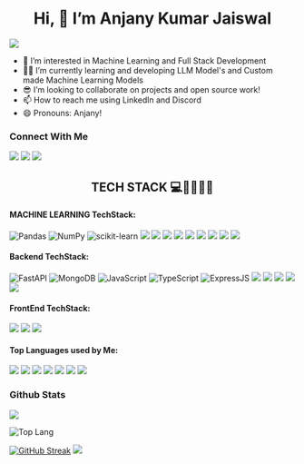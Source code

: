 <h1 align='center'>Hi, 👋 I’m Anjany Kumar Jaiswal</h1>

![](https://komarev.com/ghpvc/?username=AnjanyKumarJaiswal)


- 🔭 I’m interested in Machine Learning and Full Stack Development
- 🧑‍🏭 I’m currently learning and developing LLM Model's and Custom made Machine Learning Models
- 😎 I’m looking to collaborate on projects and open source work!
- 📫 How to reach me using Linkedln and Discord
- 😄 Pronouns: Anjany!
  
<h3 align='left'>Connect With Me</h3>
<a href="https://www.linkedin.com/in/anjany-kumar-jaiswal-938277262/"><img src="https://img.shields.io/badge/-LinkedIn-0072b1?&style=for-the-badge&logo=linkedin&logoColor=white"></a> 
<a href="anjany.jaiswal2005@gmail.com"><img src="https://img.shields.io/badge/Gmail-D14836?style=for-the-badge&logo=gmail&logoColor=white"></img></a>
<a href=""><img src="https://img.shields.io/badge/Discord-5865F2?style=for-the-badge&logo=discord&logoColor=white" ></img></a>


<h2 align='center'>TECH STACK 💻👨‍💻🧙‍♂️</h2>


<h4 align='left'>MACHINE LEARNING TechStack:</h4>

![Pandas](https://img.shields.io/badge/pandas-%23150458.svg?style=for-the-badge&logo=pandas&logoColor=white) 
 ![NumPy](https://img.shields.io/badge/numpy-%23013243.svg?style=for-the-badge&logo=numpy&logoColor=white)
![scikit-learn](https://img.shields.io/badge/scikit--learn-%23F7931E.svg?style=for-the-badge&logo=scikit-learn&logoColor=white)
<img src="https://img.shields.io/badge/TensorFlow-FF6F00?style=for-the-badge&logo=tensorflow&logoColor=white"></img>
<img src="https://img.shields.io/badge/PyTorch-EE4C2C?style=for-the-badge&logo=pytorch&logoColor=white"></img>
<img src="https://img.shields.io/badge/dialogflow-FF9800?style=for-the-badge&logo=dialogflow&logoColor=white"></img>
<img src="https://img.shields.io/badge/Gemini-8E75B2?style=for-the-badge&logo=googlebard&logoColor=fff"></img>
<img src="https://img.shields.io/badge/ChatGPT-74aa9c?style=for-the-badge&logo=openai&logoColor=white"></img>
<img src="https://img.shields.io/badge/Kaggle-20BEFF?style=for-the-badge&logo=Kaggle&logoColor=white"></img>
<img src="https://img.shields.io/badge/Jupyter-F37626.svg?&style=for-the-badge&logo=Jupyter&logoColor=white"></img>
<img src="https://img.shields.io/badge/Colab-F9AB00?style=for-the-badge&logo=googlecolab&color=525252"></img>
<img src="https://img.shields.io/badge/Python-FFD43B?style=for-the-badge&logo=python&logoColor=blue"></img>

<h4 align='left'>Backend TechStack: </h4>

 ![FastAPI](https://img.shields.io/badge/FastAPI-005571?style=for-the-badge&logo=fastapi) ![MongoDB](https://img.shields.io/badge/MongoDB-%234ea94b.svg?style=for-the-badge&logo=mongodb&logoColor=white)
 ![JavaScript](https://img.shields.io/badge/javascript-%23323330.svg?style=for-the-badge&logo=javascript&logoColor=%23F7DF1E) ![TypeScript](https://img.shields.io/badge/typescript-%23007ACC.svg?style=for-the-badge&logo=typescript&logoColor=white) ![ExpressJS](https://img.shields.io/badge/Express%20js-000000?style=for-the-badge&logo=express&logoColor=white) 
 <img src="https://img.shields.io/badge/firebase-ffca28?style=for-the-badge&logo=firebase&logoColor=black"></img>
 <img src="	https://img.shields.io/badge/Node%20js-339933?style=for-the-badge&logo=nodedotjs&logoColor=white"></img>
 <img src="https://img.shields.io/badge/pnpm-yellow?style=for-the-badge&logo=pnpm&logoColor=white"></img>
 <img src="https://img.shields.io/badge/Postman-FF6C37?style=for-the-badge&logo=Postman&logoColor=white"></img>
<img src="https://img.shields.io/badge/ts--node-3178C6?style=for-the-badge&logo=ts-node&logoColor=white"></img>


<h4 align='left'>FrontEnd TechStack: </h4>

![](https://img.shields.io/badge/AngularJS-E23237?style=for-the-badge&logo=angularjs&logoColor=white)
<img src="https://img.shields.io/badge/Django-092E20?style=for-the-badge&logo=django&logoColor=green"></img>
<img src="https://img.shields.io/badge/React-20232A?style=for-the-badge&logo=react&logoColor=61DAFB"></img>

<h4 align='left'>Top Languages used by Me:</h4>

![](https://img.shields.io/badge/C-00599C?style=for-the-badge&logo=c&logoColor=white)
<img src="https://img.shields.io/badge/C%2B%2B-00599C?style=for-the-badge&logo=c%2B%2B&logoColor=white"></img>
<img src="https://img.shields.io/badge/Python-FFD43B?style=for-the-badge&logo=python&logoColor=blue"></img>
<img src="https://img.shields.io/badge/javascript-%23323330.svg?style=for-the-badge&logo=javascript&logoColor=%23F7DF1E"></img>
<img src="https://img.shields.io/badge/typescript-%23007ACC.svg?style=for-the-badge&logo=typescript&logoColor=white"></img>
<img src="https://img.shields.io/badge/HTML5-E34F26?style=for-the-badge&logo=html5&logoColor=white"></img>
<img src="https://img.shields.io/badge/CSS3-1572B6?style=for-the-badge&logo=css3&logoColor=white"></img>



<h3 align='left' >Github Stats</h3>
<!-- <img src="https://github-readme-stats.vercel.app/api/top-langs/?username=AnjanyKumarJaiswal&layout=donut&theme=algolia&show_icons=true&langs_count=8&hide=jupyter%20notebook,C,Cython"></img> -->
<img src='https://github-readme-stats.vercel.app/api/top-langs/?username=AnjanyKumarJaiswal&layout=donut&theme=algolia&show_icons=true&langs_count=8&hide=C,Cython&exclude_repo=StockMarket_AIChatBot'/>

![Top Lang](https://github-readme-stats.vercel.app/api?username=AnjanyKumarJaiswal&theme=algolia&show_icons=true)

[![GitHub Streak](https://github-readme-streak-stats.herokuapp.com?user=AnjanyKumarJaiswal&theme=dark&hide_border=true)](https://git.io/streak-stats)
<img src="https://github-profile-summary-cards.vercel.app/api/cards/profile-details?username=AnjanyKumarJaiswal&theme=github_dark"></img>

